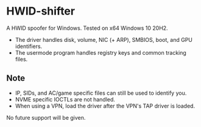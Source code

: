 # HWID-shifter

A HWID spoofer for Windows.
Tested on x64 Windows 10 20H2. 

- The driver handles disk, volume, NIC (+ ARP), SMBIOS, boot, and GPU identifiers.
- The usermode program handles registry keys and common tracking files.

## Note

- IP, SIDs, and AC/game specific files can still be used to identify you.
- NVME specific IOCTLs are not handled.
- When using a VPN, load the driver after the VPN's TAP driver is loaded.


No future support will be given.
